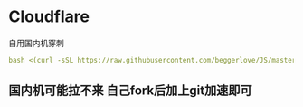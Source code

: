 # Cloudflare
自用国内机穿刺
```yml
bash <(curl -sSL https://raw.githubusercontent.com/beggerlove/JS/master/tools)
```
## 国内机可能拉不来    自己fork后加上git加速即可
